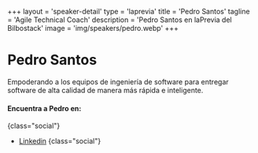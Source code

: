 +++
layout = 'speaker-detail'
type = 'laprevia'
title = 'Pedro Santos'
tagline = 'Agile Technical Coach'
description = 'Pedro Santos en laPrevia del Bilbostack'
image = 'img/speakers/pedro.webp'
+++

# Pedro Santos

Empoderando a los equipos de ingeniería de software para entregar software de alta calidad de manera más rápida e inteligente.

#### Encuentra a Pedro en:

{class="social"}

- [Linkedin](https://www.linkedin.com/in/pedros/)
  {class="social"}
